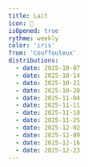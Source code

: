 ```yaml
---
title: Lait
icon: 🥛
isOpened: true
rythme: weekly
color: 'iris'
from: 'Couffouleux'
distributions:
  - date: 2025-10-07
  - date: 2025-10-14
  - date: 2025-10-21
  - date: 2025-10-28
  - date: 2025-11-04
  - date: 2025-11-11
  - date: 2025-11-18
  - date: 2025-11-25
  - date: 2025-12-02
  - date: 2025-12-09
  - date: 2025-12-16
  - date: 2025-12-23
---
```

